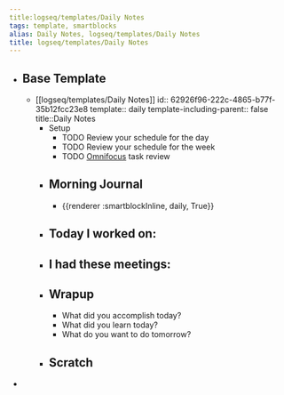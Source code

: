 ```yaml
---
title:logseq/templates/Daily Notes
tags: template, smartblocks
alias: Daily Notes, logseq/templates/Daily Notes
title: logseq/templates/Daily Notes
---
```


- ## Base Template
	- [[logseq/templates/Daily Notes]]
	  id:: 62926f96-222c-4865-b77f-35b12fcc23e8
	  template:: daily
	  template-including-parent:: false
	  title::Daily Notes
		- Setup
			- TODO Review your schedule for the day
			- TODO Review your schedule for the week
			- TODO [Omnifocus](omnifocus://) task review
		- ## Morning Journal
			- {{renderer :smartblockInline, daily, True}}
		- ## Today I worked on:
		- ## I had these meetings:
		- ## Wrapup
			- What did you accomplish today?
			- What did you learn today?
			- What do you want to do tomorrow?
		- ## Scratch
-
